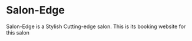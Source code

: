 # Salon-Edge
Salon-Edge is a Stylish Cutting-edge salon. This is its booking website for this salon
